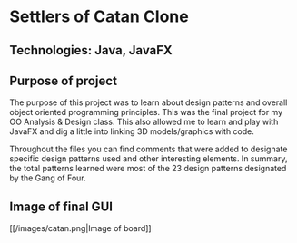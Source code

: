 # Settlers of Catan Clone
## Technologies: Java, JavaFX

## Purpose of project
The purpose of this project was to learn about design patterns and overall object oriented programming principles. This was the final project for my OO Analysis & Design class. This also allowed me to learn and play with JavaFX and dig a little into linking 3D models/graphics with code.  

Throughout the files you can find comments that were added to designate specific design patterns used and other interesting elements. 
In summary, the total patterns learned were most of the 23 design patterns designated by the Gang of Four.  

## Image of final GUI
[[/images/catan.png|Image of board]]